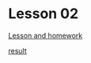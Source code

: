# Lesson 02

[Lesson and homework](https://www.notion.so/2-React-b62ce7e67c1644c59b95b2a21ef86ecc)

[result](https://c3h2p.csb.app/)
